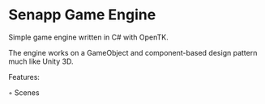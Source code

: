 # Senapp Game Engine
Simple game engine written in C# with OpenTK.

The engine works on a GameObject and component-based design pattern much like Unity 3D.

Features:

◦ Scenes
